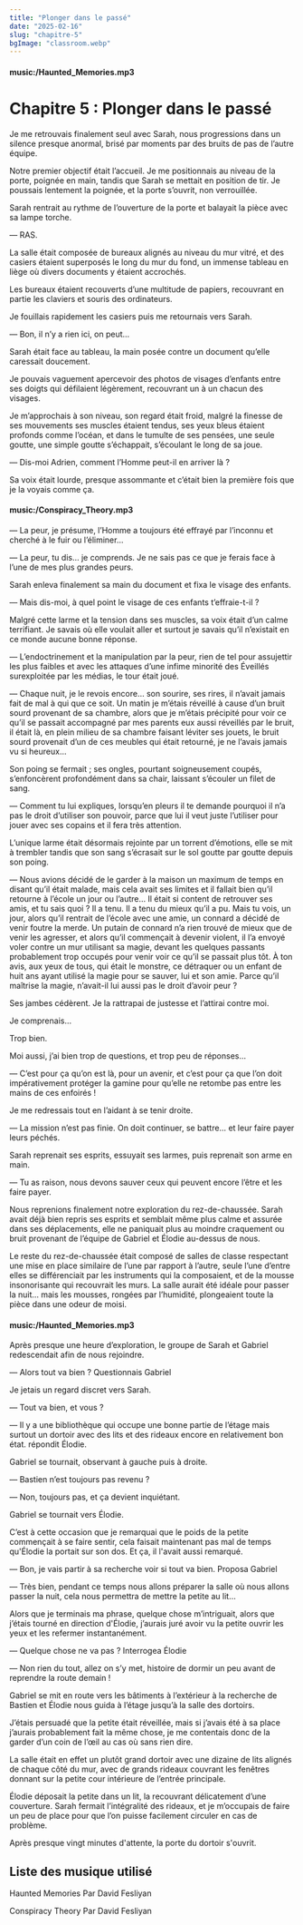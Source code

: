 ```yaml
---
title: "Plonger dans le passé"
date: "2025-02-16"
slug: "chapitre-5"
bgImage: "classroom.webp"
---
```


#### music:/Haunted_Memories.mp3

# Chapitre 5 : Plonger dans le passé

Je me retrouvais finalement seul avec Sarah, nous progressions dans un silence presque anormal, brisé par moments par des bruits de pas de l’autre équipe.

Notre premier objectif était l’accueil. Je me positionnais au niveau de la porte, poignée en main, tandis que Sarah se mettait en position de tir. Je poussais lentement la poignée, et la porte s’ouvrit, non verrouillée.

Sarah rentrait au rythme de l’ouverture de la porte et balayait la pièce avec sa lampe torche.

— RAS.

La salle était composée de bureaux alignés au niveau du mur vitré, et des casiers étaient superposés le long du mur du fond, un immense tableau en liège où divers documents y étaient accrochés.

Les bureaux étaient recouverts d’une multitude de papiers, recouvrant en partie les claviers et souris des ordinateurs.

Je fouillais rapidement les casiers puis me retournais vers Sarah.

— Bon, il n’y a rien ici, on peut… 

Sarah était face au tableau, la main posée contre un document qu’elle caressait doucement.

Je pouvais vaguement apercevoir des photos de visages d’enfants entre ses doigts qui défilaient légèrement, recouvrant un à un chacun des visages.

Je m’approchais à son niveau, son regard était froid, malgré la finesse de ses mouvements ses muscles étaient tendus, ses yeux bleus étaient profonds comme l’océan, et dans le tumulte de ses pensées, une seule goutte, une simple goutte s’échappait, s’écoulant le long de sa joue.

— Dis-moi Adrien, comment l’Homme peut-il en arriver là ?

Sa voix était lourde, presque assommante et c’était bien la première fois que je la voyais comme ça.

#### music:/Conspiracy_Theory.mp3

— La peur, je présume, l’Homme a toujours été effrayé par l’inconnu et cherché à le fuir ou l’éliminer…

— La peur, tu dis… je comprends. Je ne sais pas ce que je ferais face à l’une de mes plus grandes peurs.

Sarah enleva finalement sa main du document et fixa le visage des enfants.

— Mais dis-moi, à quel point le visage de ces enfants t’effraie-t-il ?

Malgré cette larme et la tension dans ses muscles, sa voix était d’un calme terrifiant. Je savais où elle voulait aller et surtout je savais qu’il n’existait en ce monde aucune bonne réponse.

— L’endoctrinement et la manipulation par la peur, rien de tel pour assujettir les plus faibles et avec les attaques d’une infime minorité des Éveillés surexploitée par les médias, le tour était joué.

— Chaque nuit, je le revois encore… son sourire, ses rires, il n’avait jamais fait de mal à qui que ce soit. Un matin je m’étais réveillé à cause d’un bruit sourd provenant de sa chambre, alors que je m’étais précipité pour voir ce qu’il se passait accompagné par mes parents eux aussi réveillés par le bruit, il était là, en plein milieu de sa chambre faisant léviter ses jouets, le bruit sourd provenait d’un de ces meubles qui était retourné, je ne l’avais jamais vu si heureux…

Son poing se fermait ; ses ongles, pourtant soigneusement coupés, s’enfoncèrent profondément dans sa chair, laissant s’écouler un filet de sang.

— Comment tu lui expliques, lorsqu’en pleurs il te demande pourquoi il n’a pas le droit d’utiliser son pouvoir, parce que lui il veut juste l’utiliser pour jouer avec ses copains et il  fera très attention.

L’unique larme était désormais rejointe par un torrent d’émotions, elle se mit à trembler tandis que son sang s’écrasait sur le sol goutte par goutte depuis son poing.

— Nous avions décidé de le garder à la maison un maximum de temps en disant qu’il était malade, mais cela avait ses limites et il fallait bien qu’il retourne à l’école un jour ou l’autre… Il était si content de retrouver ses amis, et tu sais quoi ? Il a tenu. Il a tenu du mieux qu’il a pu. Mais tu vois, un jour, alors qu’il rentrait de l’école avec une amie, un connard a décidé de venir foutre la merde. Un putain de connard n’a rien trouvé de mieux que de venir les agresser, et alors qu’il commençait à devenir violent, il l’a envoyé voler contre un mur utilisant sa magie, devant les quelques passants probablement trop occupés pour venir voir ce qu’il se passait plus tôt. À ton avis, aux yeux de tous, qui était le monstre, ce détraquer ou un enfant de huit ans ayant utilisé la magie pour se sauver, lui et son amie. Parce qu’il maîtrise la magie, n’avait-il lui aussi pas le droit d’avoir peur ?

Ses jambes cédèrent. Je la rattrapai de justesse et l’attirai contre moi. 

Je comprenais…

Trop bien.

Moi aussi, j’ai bien trop de questions, et trop peu de réponses…

— C’est pour ça qu’on est là, pour un avenir, et c’est pour ça que l’on doit impérativement protéger la gamine pour qu’elle ne retombe pas entre les mains de ces enfoirés !

Je me redressais tout en l’aidant à se tenir droite.

— La mission n’est pas finie. On doit continuer, se battre… et leur faire payer leurs péchés.

Sarah reprenait ses esprits, essuyait ses larmes, puis reprenait son arme en main.

— Tu as raison, nous devons sauver ceux qui peuvent encore l’être et les faire payer.

Nous reprenions finalement notre exploration du rez-de-chaussée. Sarah avait déjà bien repris ses esprits et semblait même plus calme et assurée dans ses déplacements, elle ne paniquait plus au moindre craquement ou bruit provenant de l’équipe de Gabriel et Élodie au-dessus de nous.

Le reste du rez-de-chaussée était composé de salles de classe respectant une mise en place similaire de l’une par rapport à l’autre, seule l’une d’entre elles se différenciait par les instruments qui la composaient, et de la mousse insonorisante qui recouvrait les murs. La salle aurait été idéale pour passer la nuit… mais les mousses, rongées par l’humidité, plongeaient toute la pièce dans une odeur de moisi.

#### music:/Haunted_Memories.mp3

Après presque une heure d’exploration, le groupe de Sarah et Gabriel redescendait afin de nous rejoindre.

— Alors tout va bien ? Questionnais Gabriel

Je jetais un regard discret vers Sarah.

— Tout va bien, et vous ?

— Il y a une bibliothèque qui occupe une bonne partie de l’étage mais surtout un dortoir avec des lits et des rideaux encore en relativement bon état. répondit Élodie.

Gabriel se tournait, observant à gauche puis à droite.

— Bastien n’est toujours pas revenu ?

— Non, toujours pas, et ça devient inquiétant.

Gabriel se tournait vers Élodie. 

C’est à cette occasion que je remarquai que le poids de la petite commençait à se faire sentir, cela faisait maintenant pas mal de temps qu'Élodie la portait sur son dos. Et ça, il l'avait aussi remarqué.

— Bon, je vais partir à sa recherche voir si tout va bien. Proposa Gabriel

— Très bien, pendant ce temps nous allons préparer la salle où nous allons passer la nuit, cela nous permettra de mettre la petite au lit…

Alors que je terminais ma phrase, quelque chose m’intriguait, alors que j’étais tourné en direction d'Élodie, j’aurais juré avoir vu la petite ouvrir les yeux et les refermer instantanément.

— Quelque chose ne va pas ? Interrogea Élodie

— Non rien du tout, allez on s’y met, histoire de dormir un peu avant de reprendre la route demain !

Gabriel se mit en route vers les bâtiments à l’extérieur à la recherche de Bastien et Élodie nous guida à l’étage jusqu’à la salle des dortoirs.

J’étais persuadé que la petite était réveillée, mais si j’avais été à sa place j’aurais probablement fait la même chose, je me contentais donc de la garder d’un coin de l’œil au cas où sans rien dire.

La salle était en effet un plutôt grand dortoir avec une dizaine de lits alignés de chaque côté du mur, avec de grands rideaux couvrant les fenêtres donnant sur la petite cour intérieure de l’entrée principale.

Élodie déposait la petite dans un lit, la recouvrant délicatement d’une couverture. Sarah fermait l’intégralité des rideaux, et je m’occupais de faire un peu de place pour que l’on puisse facilement circuler en cas de problème.

Après presque vingt minutes d'attente, la porte du dortoir s'ouvrit.

## Liste des musique utilisé

Haunted Memories Par David Fesliyan

Conspiracy Theory Par David Fesliyan